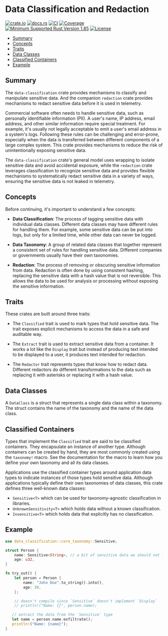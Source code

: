 # Data Classification and Redaction

[![crate.io](https://img.shields.io/crates/v/data-classification.svg)](https://crates.io/crates/data)
[![docs.rs](https://docs.rs/data-classification/badge.svg)](https://docs.rs/data-classification)
[![CI](https://github.com/geeknoid/data-classification/workflows/main/badge.svg)](https://github.com/geeknoid/data-classification/actions)
[![Coverage](https://codecov.io/gh/geeknoid/data-classification/graph/badge.svg?token=FCUG0EL5TI)](https://codecov.io/gh/geeknoid/data-classification)
[![Minimum Supported Rust Version 1.85](https://img.shields.io/badge/MSRV-1.85-blue.svg)]()
[![License](https://img.shields.io/badge/license-MIT-blue.svg)](./LICENSE)

* [Summary](#summary)
* [Concepts](#concepts)
* [Traits](#traits)
* [Data Classes](#data-classes)
* [Classified Containers](#classified-containers)
* [Example](#example)

## Summary

The `data-classification` crate provides mechanisms to classify and manipulate sensitive data. And the companion
`redaction` crate provides mechanisms to redact sensitive data before it is used in telemetry.

Commercial software often needs to handle sensitive data, such as personally identifiable information (PII).
A user's name, IP address, email address, and other similar information require special treatment. For
example, it's usually not legally acceptable to emit a user's email address in a system's logs.
Following these rules can be challenging and error-prone, especially when the data is
transferred between different components of a large complex system. This crate provides
mechanisms to reduce the risk of unintentionally exposing sensitive data.

The `data-classification` crate's general model uses wrapping to isolate sensitive data and avoid accidental exposure,
while the `redaction` crate leverages classification to recognize
sensitive data and provides flexible mechanisms to systematically redact sensitive data
in a variety of ways, ensuring the sensitive data is not leaked in telemetry.

## Concepts

Before continuing, it's important to understand a few concepts:

- **Data Classification**: The process of tagging sensitive data with individual data classes.
  Different data classes may have different rules for handling them. For example, some sensitive
  data can be put into logs, but only for a limited time, while other data can never be logged.

- **Data Taxonomy**: A group of related data classes that together represent a consistent set
  of rules for handling sensitive data. Different companies or governments usually have their
  own taxonomies.

- **Redaction**: The process of removing or obscuring sensitive information from data.
  Redaction is often done by using consistent hashing, replacing the sensitive data with a hash
  value that is not reversible. This allows the data to be used for analysis or processing
  without exposing the sensitive information.

## Traits

These crates are built around three traits:

* The `Classified` trait is used to mark types that hold sensitive data. The trait exposes
  explicit mechanisms to access the data in a safe and auditable way.

* The `Extract` trait is used to extract sensitive data from a container. It
  works a lot like the `Display` trait but instead of producing text
  intended to be displayed to a user, it produces text intended for redaction.

* The `Redactor` trait represents types that know how to redact data. Different redactors
  do different transformations to the data such as replacing it with asterisks or replacing it
  with a hash value.

## Data Classes

A `DataClass` is a struct that represents a single data class within a taxonomy. The struct
contains the name of the taxonomy and the name of the data class.

## Classified Containers

Types that implement the `Classified` trait are said to be classified containers. They encapsulate
an instance of another type. Although containers can be created by hand, they are most commonly created
using the `taxonomy!` macro. See the documentation for the macro to learn how you define your own
taxonomy and all its data classes.

Applications use the classified container types around application
data types to indicate instances of those types hold sensitive data. Although applications typically
define their own taxonomies of data classes, this crate defines three well-known data classes:

* `Sensitive<T>` which can be used for taxonomy-agnostic classification in libraries.
* `UnknownSensitivity<T>` which holds data without a known classification.
* `Insensitive<T>` which holds data that explicitly has no classification.

## Example

```rust
use data_classification::core_taxonomy::Sensitive;

struct Person {
    name: Sensitive<String>, // a bit of sensitive data we should not leak in logs
    age: u32,
}

fn try_out() {
    let person = Person {
        name: "John Doe".to_string().into(),
        age: 30,
    };

    // doesn't compile since `Sensitive` doesn't implement `Display`
    // println!("Name: {}", person.name);

   // extract the data from the `Sensitive` type
   let name = person.name.exfiltrate();
   println!("Name: {name}");
}
```

